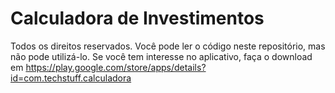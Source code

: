 # Calculadora de Investimentos

Todos os direitos reservados. Você pode ler o código neste repositório, mas não pode utilizá-lo. Se você tem interesse no aplicativo, faça o download em https://play.google.com/store/apps/details?id=com.techstuff.calculadora
